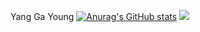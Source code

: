 Yang Ga Young
  [![Anurag's GitHub stats](https://github-readme-stats.vercel.app/api?username=dana0221)](https://github.com/dana0221/github-readme-stats)
<img src="https://img.shields.io/badge/Android-3DDC84?style=flat-square&logo=Java&logoColor=white"/>
